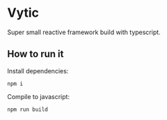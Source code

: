 # Vytic

Super small reactive framework build with typescript.

## How to run it 

Install dependencies:

`npm i`

Compile to javascript:

`npm run build`

